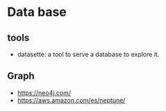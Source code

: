 # Data base

## tools

- datasette: a tool to serve a database to explore it.


## Graph

- https://neo4j.com/
- https://aws.amazon.com/es/neptune/
